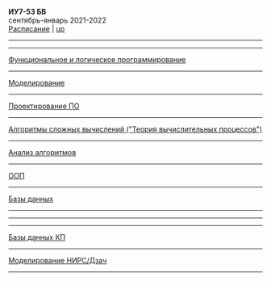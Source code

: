 **ИУ7-53 БВ** \
сентябрь-январь 2021-2022 \
[Расписание](https://www.isot.bmstu.ru/a0x/documents/2edu/shedules/2021/%d0%98%d0%a37-33%d0%91%d0%92,34%d0%91%d0%92,53%d0%91%d0%92,54%d0%91%d0%92_%d0%be%d1%81%d0%b5%d0%bd%d1%8c%202021.pdf) | [up](https://github.com/dKosarevsky/iu7/blob/master/README.md)
____________________________________
____________________________________
[Функциональное и логическое программирование](7sem/falp.md)
____________________________________
[Моделирование](7sem/modeling.md) 
____________________________________
[Проектирование ПО](7sem/software_design.md) 
____________________________________
[Алгоритмы сложных вычислений ("Теория вычислительных процессов")](7sem/algorithms_analysis.md) 
____________________________________
[Анализ алгоритмов](7sem/complex_computation_algorithms.md) 
____________________________________
[ООП](7sem/oop.md) 
____________________________________
[Базы данных](7sem/db.md) 
____________________________________

____________________________________
____________________________________
[Базы данных КП](7sem/db_cp.md) 
____________________________________
[Моделирование НИРС/Дзач](7sem/modeling_nirs.md) 
____________________________________
